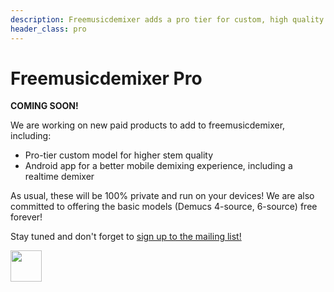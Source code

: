 ```yaml
---
description: Freemusicdemixer adds a pro tier for custom, high quality stem separation, realtime stem separation, native mobile apps, and more
header_class: pro
---
```


# Freemusicdemixer Pro

**COMING SOON!**

We are working on new paid products to add to freemusicdemixer, including:

* Pro-tier custom model for higher stem quality
* Android app for a better mobile demixing experience, including a realtime demixer

As usual, these will be 100% private and run on your devices! We are also committed to offering the basic models (Demucs 4-source, 6-source) free forever!

Stay tuned and don't forget to [sign up to the mailing list!](https://docs.google.com/forms/d/e/1FAIpQLSek_QU_BGd7CL2BLVOLDs7JmTZzcLKJiK5k4ysxoCEMjEGrtA/viewform)

<a href="https://www.instagram.com/freemusicdemixer"><img src="/assets/images/ig_banner.webp" height="50"/></a>
